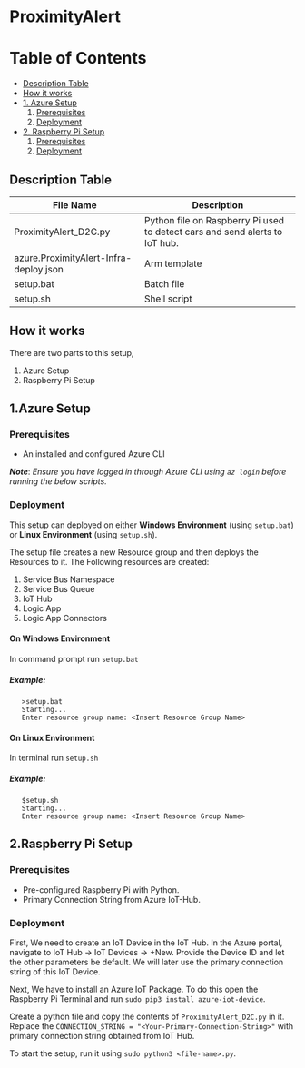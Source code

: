 # ProximityAlert
# Table of Contents
* [Description Table](#Description-Table)
* [How it works](#How-it-works)
* [1. Azure Setup](#1.Azure-Setup)
     1. [Prerequisites](#Prerequisites)
     2. [Deployment](#Deployment)
* [2. Raspberry Pi Setup](#2.Raspberry-Pi-Setup)
     1. [Prerequisites](#Prerequisites-1)
     2. [Deployment](#Deployment-1)

## Description Table
File Name | Description
------------ | -------------
ProximityAlert_D2C.py | Python file on Raspberry Pi used to detect cars and send alerts to IoT hub. 
azure.ProximityAlert-Infra-deploy.json | Arm template
setup.bat | Batch file
setup.sh | Shell script

## How it works
There are two parts to this setup,
1. Azure Setup
2. Raspberry Pi Setup 

## 1.Azure Setup
### Prerequisites
* An installed and configured Azure CLI

__*Note*__: *Ensure you have logged in through Azure CLI using `az login` before running the below scripts.*

### Deployment
This setup can deployed on either __Windows Environment__ (using `setup.bat`) or __Linux Environment__ (using `setup.sh`).

The setup file creates a new Resource group and then deploys the Resources to it. The Following resources are created:
1. Service Bus Namespace
2. Service Bus Queue
3. IoT Hub
4. Logic App 
5. Logic App Connectors

#### On Windows Environment
In command prompt run ```setup.bat```
##### Example:
```
   >setup.bat
   Starting...
   Enter resource group name: <Insert Resource Group Name>
```
#### On Linux Environment
In terminal run ```setup.sh```

##### Example:
```
   $setup.sh
   Starting...
   Enter resource group name: <Insert Resource Group Name>
```
## 2.Raspberry Pi Setup
### Prerequisites
* Pre-configured Raspberry Pi with Python.
* Primary Connection String from Azure IoT-Hub. 

### Deployment
First, We need to create an IoT Device in the IoT Hub. In the Azure portal, navigate to IoT Hub -> IoT Devices -> +New. Provide the Device ID and let the other parameters be default. We will later use the primary connection string of this IoT Device.

Next, We have to install an Azure IoT Package. To do this open the Raspberry Pi Terminal and run `sudo pip3 install azure-iot-device`.

Create a python file and copy the contents of `ProximityAlert_D2C.py` in it. Replace the `CONNECTION_STRING = "<Your-Primary-Connection-String>"` with primary connection string obtained from IoT Hub.

To start the setup, run it using `sudo python3 <file-name>.py`.
